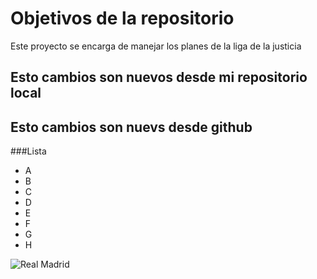 # Objetivos de la repositorio

Este proyecto se encarga de manejar los planes de la liga de la justicia


## Esto cambios son nuevos desde mi repositorio local
## Esto cambios son nuevs desde github

###Lista

* A
* B
* C
* D
* E
* F
* G
* H

![Real Madrid](https://user-images.githubusercontent.com/70548139/138173735-6d4e2b0e-d99e-4b16-9688-980646549bb6.png)

